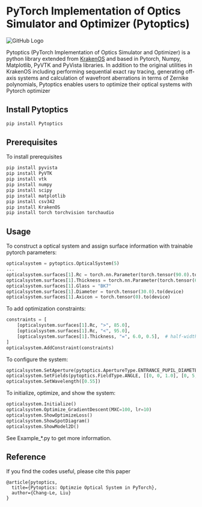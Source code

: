 
# PyTorch Implementation of Optics Simulator and Optimizer (Pytoptics)         
![GitHub Logo]()

Pytoptics (PyTorch Implementation of Optics Simulator and Optimizer) is a python library extended from [KrakenOS](https://github.com/Garchupiter/Kraken-Optical-Simulator/tree/KrakenOS) and based in Pytorch, Numpy, Matplotlib, PyVTK and PyVista libraries. In addition to the original utilities in KrakenOS including performing sequential exact ray tracing, generating off-axis systems and calculation of wavefront aberrations in terms of Zernike polynomials, Pytoptics enables users to optimize their optical systems with Pytorch optimizer


## Install Pytoptics
```python
pip install Pytoptics
```

## Prerequisites
To install prerequisites

```python
pip install pyvista
pip install PyVTK
pip install vtk
pip install numpy
pip install scipy
pip install matplotlib
pip install csv342
pip install KrakenOS
pip install torch torchvision torchaudio
```

## Usage
To construct a optical system and assign surface information with trainable pytorch parameters:

```python
opticalsystem = pytoptics.OpticalSystem(5)
...
opticalsystem.surfaces[1].Rc = torch.nn.Parameter(torch.tensor(90.0).to(device))
opticalsystem.surfaces[1].Thickness = torch.nn.Parameter(torch.tensor(6.0).to(device))
opticalsystem.surfaces[1].Glass = "BK7"
opticalsystem.surfaces[1].Diameter = torch.tensor(30.0).to(device)
opticalsystem.surfaces[1].Axicon = torch.tensor(0).to(device)  
```

To add optimization constraints:

```python
constraints = [
    [opticalsystem.surfaces[1].Rc, ">", 85.0],
    [opticalsystem.surfaces[1].Rc, "<", 95.0],
    [opticalsystem.surfaces[1].Thickness, "=", 6.0, 0.5],  # half-width = 0.5
]
opticalsystem.AddConstraint(constraints)
```

To configure the system:
```python
opticalsystem.SetAperture(pytoptics.ApertureType.ENTRANCE_PUPIL_DIAMETER, 10.0)
opticalsystem.SetFields(pytoptics.FieldType.ANGLE, [[0, 0, 1.0], [0, 5, 1.0], [0, -5, 1.0]])
opticalsystem.SetWavelength([0.55])
```

To initialize, optimize, and show the system:
```python
opticalsystem.Initialize()
opticalsystem.Optimize_GradientDescent(MXC=100, lr=10)
opticalsystem.ShowOptimizeLoss()
opticalsystem.ShowSpotDiagram()
opticalsystem.ShowModel2D()
```

See Example_*.py to get more information.

## Reference
If you find the codes useful, please cite this paper
```
@article{pytoptics,
  title={Pytoptics: Optimzie Optical System in PyTorch},
  author={Chang-Le, Liu}
}
```
